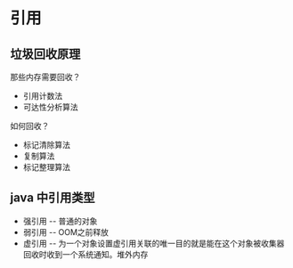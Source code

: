 # 引用

## 垃圾回收原理
那些内存需要回收？
- 引用计数法
- 可达性分析算法

如何回收？
- 标记清除算法
- 复制算法
- 标记整理算法

## java 中引用类型
- 强引用  -- 普通的对象
- 弱引用  -- OOM之前释放
- 虚引用  -- 为一个对象设置虚引用关联的唯一目的就是能在这个对象被收集器回收时收到一个系统通知。堆外内存

